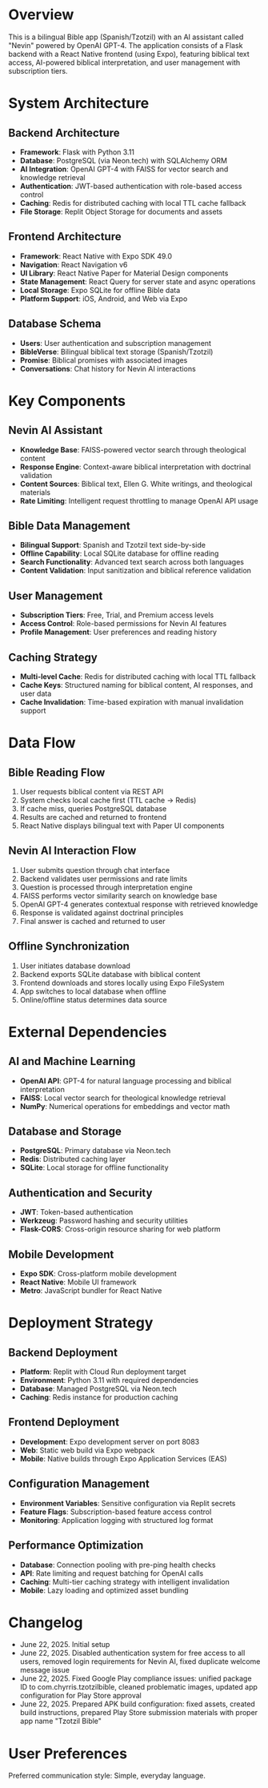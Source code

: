 # Overview

This is a bilingual Bible app (Spanish/Tzotzil) with an AI assistant called "Nevin" powered by OpenAI GPT-4. The application consists of a Flask backend with a React Native frontend (using Expo), featuring biblical text access, AI-powered biblical interpretation, and user management with subscription tiers.

# System Architecture

## Backend Architecture
- **Framework**: Flask with Python 3.11
- **Database**: PostgreSQL (via Neon.tech) with SQLAlchemy ORM
- **AI Integration**: OpenAI GPT-4 with FAISS for vector search and knowledge retrieval
- **Authentication**: JWT-based authentication with role-based access control
- **Caching**: Redis for distributed caching with local TTL cache fallback
- **File Storage**: Replit Object Storage for documents and assets

## Frontend Architecture
- **Framework**: React Native with Expo SDK 49.0
- **Navigation**: React Navigation v6
- **UI Library**: React Native Paper for Material Design components
- **State Management**: React Query for server state and async operations
- **Local Storage**: Expo SQLite for offline Bible data
- **Platform Support**: iOS, Android, and Web via Expo

## Database Schema
- **Users**: User authentication and subscription management
- **BibleVerse**: Bilingual biblical text storage (Spanish/Tzotzil)
- **Promise**: Biblical promises with associated images
- **Conversations**: Chat history for Nevin AI interactions

# Key Components

## Nevin AI Assistant
- **Knowledge Base**: FAISS-powered vector search through theological content
- **Response Engine**: Context-aware biblical interpretation with doctrinal validation
- **Content Sources**: Biblical text, Ellen G. White writings, and theological materials
- **Rate Limiting**: Intelligent request throttling to manage OpenAI API usage

## Bible Data Management
- **Bilingual Support**: Spanish and Tzotzil text side-by-side
- **Offline Capability**: Local SQLite database for offline reading
- **Search Functionality**: Advanced text search across both languages
- **Content Validation**: Input sanitization and biblical reference validation

## User Management
- **Subscription Tiers**: Free, Trial, and Premium access levels
- **Access Control**: Role-based permissions for Nevin AI features
- **Profile Management**: User preferences and reading history

## Caching Strategy
- **Multi-level Cache**: Redis for distributed caching with local TTL fallback
- **Cache Keys**: Structured naming for biblical content, AI responses, and user data
- **Cache Invalidation**: Time-based expiration with manual invalidation support

# Data Flow

## Bible Reading Flow
1. User requests biblical content via REST API
2. System checks local cache first (TTL cache → Redis)
3. If cache miss, queries PostgreSQL database
4. Results are cached and returned to frontend
5. React Native displays bilingual text with Paper UI components

## Nevin AI Interaction Flow
1. User submits question through chat interface
2. Backend validates user permissions and rate limits
3. Question is processed through interpretation engine
4. FAISS performs vector similarity search on knowledge base
5. OpenAI GPT-4 generates contextual response with retrieved knowledge
6. Response is validated against doctrinal principles
7. Final answer is cached and returned to user

## Offline Synchronization
1. User initiates database download
2. Backend exports SQLite database with biblical content
3. Frontend downloads and stores locally using Expo FileSystem
4. App switches to local database when offline
5. Online/offline status determines data source

# External Dependencies

## AI and Machine Learning
- **OpenAI API**: GPT-4 for natural language processing and biblical interpretation
- **FAISS**: Local vector search for theological knowledge retrieval
- **NumPy**: Numerical operations for embeddings and vector math

## Database and Storage
- **PostgreSQL**: Primary database via Neon.tech
- **Redis**: Distributed caching layer
- **SQLite**: Local storage for offline functionality

## Authentication and Security
- **JWT**: Token-based authentication
- **Werkzeug**: Password hashing and security utilities
- **Flask-CORS**: Cross-origin resource sharing for web platform

## Mobile Development
- **Expo SDK**: Cross-platform mobile development
- **React Native**: Mobile UI framework
- **Metro**: JavaScript bundler for React Native

# Deployment Strategy

## Backend Deployment
- **Platform**: Replit with Cloud Run deployment target
- **Environment**: Python 3.11 with required dependencies
- **Database**: Managed PostgreSQL via Neon.tech
- **Caching**: Redis instance for production caching

## Frontend Deployment
- **Development**: Expo development server on port 8083
- **Web**: Static web build via Expo webpack
- **Mobile**: Native builds through Expo Application Services (EAS)

## Configuration Management
- **Environment Variables**: Sensitive configuration via Replit secrets
- **Feature Flags**: Subscription-based feature access control
- **Monitoring**: Application logging with structured log format

## Performance Optimization
- **Database**: Connection pooling with pre-ping health checks
- **API**: Rate limiting and request batching for OpenAI calls
- **Caching**: Multi-tier caching strategy with intelligent invalidation
- **Mobile**: Lazy loading and optimized asset bundling

# Changelog
- June 22, 2025. Initial setup
- June 22, 2025. Disabled authentication system for free access to all users, removed login requirements for Nevin AI, fixed duplicate welcome message issue
- June 22, 2025. Fixed Google Play compliance issues: unified package ID to com.chyrris.tzotzilbible, cleaned problematic images, updated app configuration for Play Store approval
- June 22, 2025. Prepared APK build configuration: fixed assets, created build instructions, prepared Play Store submission materials with proper app name "Tzotzil Bible"

# User Preferences

Preferred communication style: Simple, everyday language.
